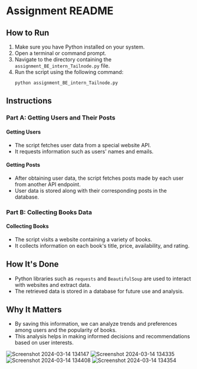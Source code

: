 # Assignment README

## How to Run

1. Make sure you have Python installed on your system.
2. Open a terminal or command prompt.
3. Navigate to the directory containing the `assignment_BE_intern_Tailnode.py` file.
4. Run the script using the following command:
   ```
   python assignment_BE_intern_Tailnode.py
   ```

## Instructions

### Part A: Getting Users and Their Posts

#### Getting Users
- The script fetches user data from a special website API.
- It requests information such as users' names and emails.

#### Getting Posts
- After obtaining user data, the script fetches posts made by each user from another API endpoint.
- User data is stored along with their corresponding posts in the database.

### Part B: Collecting Books Data

#### Collecting Books
- The script visits a website containing a variety of books.
- It collects information on each book's title, price, availability, and rating.

## How It's Done

- Python libraries such as `requests` and `BeautifulSoup` are used to interact with websites and extract data.
- The retrieved data is stored in a database for future use and analysis.

## Why It Matters

- By saving this information, we can analyze trends and preferences among users and the popularity of books.
- This analysis helps in making informed decisions and recommendations based on user interests.



![Screenshot 2024-03-14 134147](https://github.com/OpAbhiG/assignment_BE_intern_Tailnode/assets/110295591/3d2c7397-00ec-4848-9c08-a35249f8bdfd)
![Screenshot 2024-03-14 134335](https://github.com/OpAbhiG/assignment_BE_intern_Tailnode/assets/110295591/8466dc8e-0ba9-4e6b-909b-c5a1a739075a)
![Screenshot 2024-03-14 134408](https://github.com/OpAbhiG/assignment_BE_intern_Tailnode/assets/110295591/a508ab86-62e4-45da-bfe6-42bc60b809f4)
![Screenshot 2024-03-14 134354](https://github.com/OpAbhiG/assignment_BE_intern_Tailnode/assets/110295591/951a9f7e-1730-4299-a99c-6e7053a61f28)



